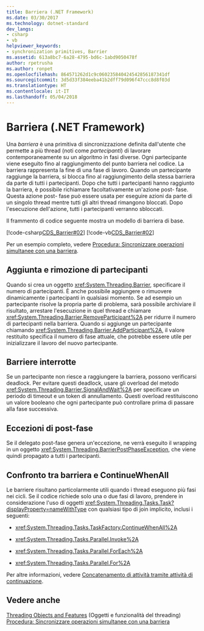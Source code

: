 ```yaml
---
title: Barriera (.NET Framework)
ms.date: 03/30/2017
ms.technology: dotnet-standard
dev_langs:
- csharp
- vb
helpviewer_keywords:
- synchronization primitives, Barrier
ms.assetid: 613a8bc7-6a28-4795-bd6c-1abd9050478f
author: rpetrusha
ms.author: ronpet
ms.openlocfilehash: 864571262d1c9c060235840424542856187341df
ms.sourcegitcommit: 3d5d33f384eeba41b2dff79d096f47ccc8d8f03d
ms.translationtype: HT
ms.contentlocale: it-IT
ms.lasthandoff: 05/04/2018
---
```

# <a name="barrier-net-framework"></a>Barriera (.NET Framework)
Una *barriera* è una primitiva di sincronizzazione definita dall'utente che permette a più thread (noti come *partecipanti*) di lavorare contemporaneamente su un algoritmo in fasi diverse. Ogni partecipante viene eseguito fino al raggiungimento del punto barriera nel codice. La barriera rappresenta la fine di una fase di lavoro. Quando un partecipante raggiunge la barriera, si blocca fino al raggiungimento della stessa barriera da parte di tutti i partecipanti. Dopo che tutti i partecipanti hanno raggiunto la barriera, è possibile richiamare facoltativamente un'azione post- fase. Questa azione post- fase può essere usata per eseguire azioni da parte di un singolo thread mentre tutti gli altri thread rimangono bloccati. Dopo l'esecuzione dell'azione, tutti i partecipanti verranno sbloccati.  
  
 Il frammento di codice seguente mostra un modello di barriera di base.  
  
 [!code-csharp[CDS_Barrier#02](../../../samples/snippets/csharp/VS_Snippets_Misc/cds_barrier/cs/barrier.cs#02)]
 [!code-vb[CDS_Barrier#02](../../../samples/snippets/visualbasic/VS_Snippets_Misc/cds_barrier/vb/barrier_vb.vb#02)]  
  
 Per un esempio completo, vedere [Procedura: Sincronizzare operazioni simultanee con una barriera](../../../docs/standard/threading/how-to-synchronize-concurrent-operations-with-a-barrier.md).  
  
## <a name="adding-and-removing-participants"></a>Aggiunta e rimozione di partecipanti  
 Quando si crea un oggetto <xref:System.Threading.Barrier>, specificare il numero di partecipanti. È anche possibile aggiungere o rimuovere dinamicamente i partecipanti in qualsiasi momento. Se ad esempio un partecipante risolve la propria parte di problema, sarà possibile archiviare il risultato, arrestare l'esecuzione in quel thread e chiamare <xref:System.Threading.Barrier.RemoveParticipant%2A> per ridurre il numero di partecipanti nella barriera. Quando si aggiunge un partecipante chiamando <xref:System.Threading.Barrier.AddParticipant%2A>, il valore restituito specifica il numero di fase attuale, che potrebbe essere utile per inizializzare il lavoro del nuovo partecipante.  
  
## <a name="broken-barriers"></a>Barriere interrotte  
 Se un partecipante non riesce a raggiungere la barriera, possono verificarsi deadlock. Per evitare questi deadlock, usare gli overload del metodo <xref:System.Threading.Barrier.SignalAndWait%2A> per specificare un periodo di timeout e un token di annullamento. Questi overload restituiscono un valore booleano che ogni partecipante può controllare prima di passare alla fase successiva.  
  
## <a name="post-phase-exceptions"></a>Eccezioni di post-fase  
 Se il delegato post-fase genera un'eccezione, ne verrà eseguito il wrapping in un oggetto <xref:System.Threading.BarrierPostPhaseException>, che viene quindi propagato a tutti i partecipanti.  
  
## <a name="barrier-versus-continuewhenall"></a>Confronto tra barriera e ContinueWhenAll  
 Le barriere risultano particolarmente utili quando i thread eseguono più fasi nei cicli. Se il codice richiede solo una o due fasi di lavoro, prendere in considerazione l'uso di oggetti <xref:System.Threading.Tasks.Task?displayProperty=nameWithType> con qualsiasi tipo di join implicito, inclusi i seguenti:  
  
-   <xref:System.Threading.Tasks.TaskFactory.ContinueWhenAll%2A>  
  
-   <xref:System.Threading.Tasks.Parallel.Invoke%2A>  
  
-   <xref:System.Threading.Tasks.Parallel.ForEach%2A>  
  
-   <xref:System.Threading.Tasks.Parallel.For%2A>  
  
 Per altre informazioni, vedere [Concatenamento di attività tramite attività di continuazione](../../../docs/standard/parallel-programming/chaining-tasks-by-using-continuation-tasks.md).  
  
## <a name="see-also"></a>Vedere anche  
 [Threading Objects and Features](../../../docs/standard/threading/threading-objects-and-features.md) (Oggetti e funzionalità del threading)  
 [Procedura: Sincronizzare operazioni simultanee con una barriera](../../../docs/standard/threading/how-to-synchronize-concurrent-operations-with-a-barrier.md)
